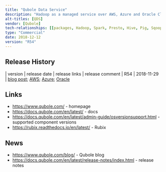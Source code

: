 ```yaml
---
title: "Qubole Data Service"
description: "Hadoop as a managed service over AWS, Azure and Oracle Cloud.  Supports Airflow, Hadoop, Presto and Spark cluster types, automatic management (starting, stopping and scaling) of clusters based on workload, automatic shared Hive metastores within accounts, role based access control (to accounts, clusters and UI/API functionality, with Hive authorisation to manage access to data), connectivity to external databases (Data Stores), labelling of clusters and routing of commands by label (allowing graceful cluster upgrades), custom node bootstrap commands, encryption, auditing, data caching (on AWS only via open source Rubix project), ODBC/JDBC drives.  Has a rich web based user interface that supports exploration of data (in Hadoop, object stores and connected external databases), a command composer with auto completion (supporting Hive, Presto, Pig, Shell, Spark and Worklow commands) with auto completion and command history, parameterisable command templates, data management (import, export and upload), a visual query builder (Smart Query), Zeppelin based notebooks (including publication of public read only notebook views), command schedulers, cluster management and a range of usage and cluster metrics and graphs.  Also supports a REST API.  Priced per hour based on the cloud infrastructure being used, which is in addition to any cloud vendor costs.  Launched in 2013."
alt-titles: [QDS]
vendor: [Qubole]
tech-relationships: [[packages, Hadoop, Spark, Presto, Hive, Pig, Sqoop, Tez, Zeppelin, Airflow, TensorFlow]]
type: "Commercial"
date: 2018-12-12
version: "R54"
---
```

## Release History

| version | release date | release links | release comment
| R54 | 2018-11-29 | [blog post](https://www.qubole.com/blog/release-54/); [AWS](https://docs.qubole.com/en/latest/release-notes/releasenotesR54/index.html); [Azure](https://docs.qubole.com/en/latest/release-notes/releasenotes-AzureR54/index.html); [Oracle](https://docs.qubole.com/en/latest/release-notes/releasenotes-OracleR54/index.html)

## Links

* <https://www.qubole.com/> - homepage
* <https://docs.qubole.com/en/latest/> - docs
* <https://docs.qubole.com/en/latest/admin-guide/osversionsupport.html> - supported component versions
* <https://rubix.readthedocs.io/en/latest/> - Rubix

## News

* <https://www.qubole.com/blog/> - Qubole blog
* <https://docs.qubole.com/en/latest/release-notes/index.html> - release notes